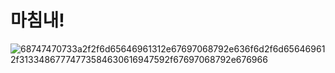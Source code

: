 # 마침내!

![68747470733a2f2f6d65646961312e67697068792e636f6d2f6d656469612f31334867774773584630616947592f67697068792e676966](https://github.com/user-attachments/assets/56d9855f-e18c-4689-b67f-3196e0c50c68)
